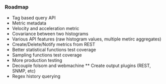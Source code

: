 ### Roadmap

* Tag based query API
* Metric metadata
* Velocity and acceleration metric
* Covariance between two histograms
* Various API features (raw histogram values,  multiple metirc aggregates)
* Create/Delete/Notify metrics from REST
* Better statistical functions test coverage
* Sampling functions test coverage
* More production testing
* Decouple folsom and webmachine
** Create output plugins (REST, SNMP, etc)
* Regex history querying
